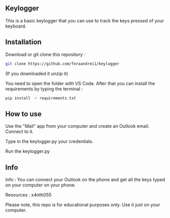 ## Keylogger

This is a basic keylogger that you can use to track the keys pressed of your keyboard.

## Installation

Download or git clone this repository :

```bash
git clone https://github.com/feraandrei1/keylogger
```

(If you downloaded it unzip it)

You need to open the folder with VS Code. After that you can install the requirements by typing the terminal :

```bash
pip install -r requirements.txt
```

## How to use

Use the "Mail" app from your computer and create an Outlook email. Connect to it.

Type in the keylogger.py your credentials.

Run the keylogger.py

## Info

Info : You can connect your Outlook on the phone and get all the keys typed on your computer on your phone.

Resources : x4nth055

Please note, this repo is for educational purposes only. Use it just on your computer.
